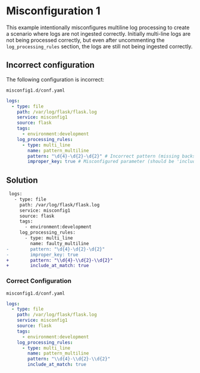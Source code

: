 # Misconfiguration 1

This example intentionally misconfigures multiline log processing to create a scenario where logs are not ingested correctly. Initially multi-line logs are not being processed correctly, but even after uncommenting the `log_processing_rules` section, the logs are still not being ingested correctly.

## Incorrect configuration

The following configuration is incorrect:

`misconfig1.d/conf.yaml`

```yaml
logs:
  - type: file
    path: /var/log/flask/flask.log
    service: misconfig1
    source: flask
    tags:
      - environment:development
    log_processing_rules:
      - type: multi_line
        name: pattern_multiline
        pattern: "\d{4}-\d{2}-\d{2}" # Incorrect pattern (missing backslashes and brackets)
        improper_key: true # Misconfigured parameter (should be 'include_at_match')
```

## Solution

```diff
 logs:
   - type: file
     path: /var/log/flask/flask.log
     service: misconfig1
     source: flask
     tags:
       - environment:development
     log_processing_rules:
       - type: multi_line
         name: faulty_multiline
-        pattern: "\d{4}-\d{2}-\d{2}"
-        improper_key: true
+        pattern: "\\d{4}-\\d{2}-\\d{2}"
+        include_at_match: true
```

### Correct Configuration

`misconfig1.d/conf.yaml`

```yaml
logs:
  - type: file
    path: /var/log/flask/flask.log
    service: misconfig1
    source: flask
    tags:
      - environment:development
    log_processing_rules:
      - type: multi_line
        name: pattern_multiline
        pattern: "\\d{4}-\\d{2}-\\d{2}"
        include_at_match: true
```
